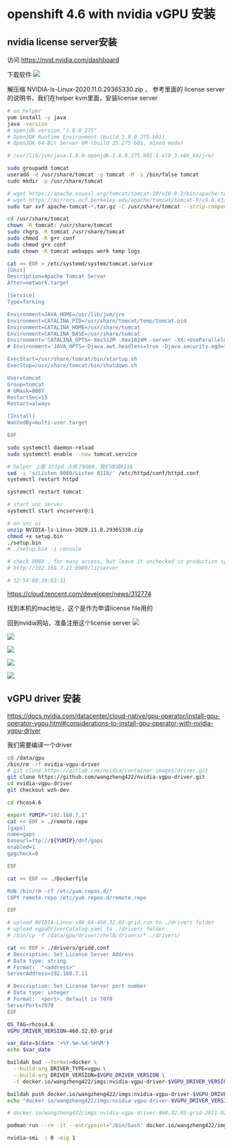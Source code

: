 # openshift 4.6 with nvidia vGPU 安装

## nvidia license server安装

访问 https://nvid.nvidia.com/dashboard

下载软件
![](imgs/2021-02-05-16-49-27.png)

解压缩 NVIDIA-ls-Linux-2020.11.0.29365330.zip ， 参考里面的 license server的说明书，我们在helper kvm里面，安装license server

```bash
# on helper
yum install -y java
java -version
# openjdk version "1.8.0_275"
# OpenJDK Runtime Environment (build 1.8.0_275-b01)
# OpenJDK 64-Bit Server VM (build 25.275-b01, mixed mode)

# /usr/lib/jvm/java-1.8.0-openjdk-1.8.0.275.b01-1.el8_3.x86_64/jre/

sudo groupadd tomcat
useradd -d /usr/share/tomcat -g tomcat -M -s /bin/false tomcat
sudo mkdir -p /usr/share/tomcat

# wget https://apache.osuosl.org/tomcat/tomcat-10/v10.0.2/bin/apache-tomcat-10.0.2.tar.gz
# wget https://mirrors.ocf.berkeley.edu/apache/tomcat/tomcat-9/v9.0.43/bin/apache-tomcat-9.0.43.tar.gz
sudo tar xvf apache-tomcat-*.tar.gz -C /usr/share/tomcat --strip-components=1

cd /usr/share/tomcat
chown -R tomcat: /usr/share/tomcat
sudo chgrp -R tomcat /usr/share/tomcat
sudo chmod -R g+r conf
sudo chmod g+x conf
sudo chown -R tomcat webapps work temp logs

cat << EOF > /etc/systemd/system/tomcat.service 
[Unit]
Description=Apache Tomcat Server
After=network.target

[Service]
Type=forking

Environment=JAVA_HOME=/usr/lib/jvm/jre
Environment=CATALINA_PID=/usr/share/tomcat/temp/tomcat.pid
Environment=CATALINA_HOME=/usr/share/tomcat
Environment=CATALINA_BASE=/usr/share/tomcat
Environment='CATALINA_OPTS=-Xms512M -Xmx1024M -server -XX:+UseParallelGC'
# Environment='JAVA_OPTS=-Djava.awt.headless=true -Djava.security.egd=file:/ dev/./urandom'

ExecStart=/usr/share/tomcat/bin/startup.sh
ExecStop=/usr/share/tomcat/bin/shutdown.sh

User=tomcat
Group=tomcat
# UMask=0007
RestartSec=15
Restart=always

[Install]
WantedBy=multi-user.target

EOF

sudo systemctl daemon-reload
sudo systemctl enable --now tomcat.service

# helper 上面 httpd 占用了8080，我们改成8118
sed -i 's/Listen 8080/Listen 8118/' /etc/httpd/conf/httpd.conf
systemctl restart httpd

systemctl restart tomcat

# start vnc server
systemctl start vncserver@:1

# on vnc ui
unzip NVIDIA-ls-Linux-2020.11.0.29365330.zip
chmod +x setup.bin
./setup.bin
# ./setup.bin -i console

# check 8080 , for easy access, but leave it unchecked in production system
# http://192.168.7.11:8080/licserver

# 52:54:00:28:83:31

```
https://cloud.tencent.com/developer/news/312774

找到本机的mac地址，这个是作为申请license file用的

回到nvidia网站，准备注册这个license server
![](imgs/2021-02-05-21-31-24.png)

![](imgs/2021-02-05-21-35-37.png)

![](imgs/2021-02-05-21-36-13.png)

![](imgs/2021-02-05-21-37-47.png)

![](imgs/2021-02-05-21-39-20.png)



## vGPU driver 安装

https://docs.nvidia.com/datacenter/cloud-native/gpu-operator/install-gpu-operator-vgpu.html#considerations-to-install-gpu-operator-with-nvidia-vgpu-driver

我们需要编译一个driver

```bash
cd /data/gpu
/bin/rm -rf nvidia-vgpu-driver
# git clone https://gitlab.com/nvidia/container-images/driver.git
git clone https://github.com/wangzheng422/nvidia-vgpu-driver.git
cd nvidia-vgpu-driver
git checkout wzh-dev

cd rhcos4.6

export YUMIP="192.168.7.1"
cat << EOF > ./remote.repo
[gaps]
name=gaps
baseurl=ftp://${YUMIP}/dnf/gaps
enabled=1
gpgcheck=0

EOF

cat << EOF >> ./Dockerfile

RUN /bin/rm -rf /etc/yum.repos.d/* 
COPY remote.repo /etc/yum.repos.d/remote.repo

EOF

# upload NVIDIA-Linux-x86_64-460.32.03-grid.run to ./drivers folder
# upload vgpuDriverCatalog.yaml to ./drivers folder
# /bin/cp -f /data/gpu/driver/rhel8/drivers/* ./drivers/

cat << EOF > ./drivers/gridd.conf
# Description: Set License Server Address
# Data type: string
# Format:  "<address>"
ServerAddress=192.168.7.11

# Description: Set License Server port number
# Data type: integer
# Format:  <port>, default is 7070
ServerPort=7070
EOF

OS_TAG=rhcos4.6
VGPU_DRIVER_VERSION=460.32.03-grid

var_date=$(date '+%Y-%m-%d-%H%M')
echo $var_date

buildah bud --format=docker \
  --build-arg DRIVER_TYPE=vgpu \
  --build-arg DRIVER_VERSION=$VGPU_DRIVER_VERSION \
  -t docker.io/wangzheng422/imgs:nvidia-vgpu-driver-$VGPU_DRIVER_VERSION-$var_date-$OS_TAG -f Dockerfile .

buildah push docker.io/wangzheng422/imgs:nvidia-vgpu-driver-$VGPU_DRIVER_VERSION-$var_date-$OS_TAG
echo "docker.io/wangzheng422/imgs:nvidia-vgpu-driver-$VGPU_DRIVER_VERSION-$var_date-$OS_TAG"

# docker.io/wangzheng422/imgs:nvidia-vgpu-driver-460.32.03-grid-2021-02-06-0841-rhcos4.6

podman run --rm -it --entrypoint='/bin/bash' docker.io/wangzheng422/imgs:nvidia-vgpu-driver-460.32.03-grid-2021-02-06-0841-rhcos4.6

```

```bash
nvidia-smi -i 0 -mig 1

```